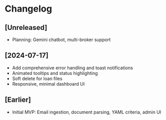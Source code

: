 # Changelog

## [Unreleased]
- Planning: Gemini chatbot, multi-broker support

## [2024-07-17]
- Add comprehensive error handling and toast notifications
- Animated tooltips and status highlighting
- Soft delete for loan files
- Responsive, minimal dashboard UI

## [Earlier]
- Initial MVP: Email ingestion, document parsing, YAML criteria, admin UI 